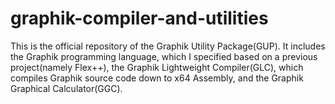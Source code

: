 # graphik-compiler-and-utilities
This is the official repository of the Graphik Utility Package(GUP). It includes the Graphik programming language, which I specified based on a previous project(namely Flex++), the Graphik Lightweight Compiler(GLC), which compiles Graphik source code down to x64 Assembly, and the Graphik Graphical Calculator(GGC).
